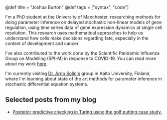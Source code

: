 @def title = "Joshua Burton"
@def tags = ["syntax", "code"]

I'm a PhD student at the University of Manchester, researching methods for doing parameter
inference on delayed stochastic non-linear models of gene regulation, using time series data of gene expression dynamics at single cell resolution. This research uses mathematical approaches to help us understand how cells make decisions regarding fate, especially in the context of development and cancer.

I've also contributed to the work done by the Scientific Pandemic Influenza Group on Modelling (SPI-M) in response to COVID-19. You can read more about my work [here](/work).

I'm currently visiting [Dr. Arno Solin's](https://users.aalto.fi/~asolin/group/) group in Aalto University, Finland, where I'm learning about state of the art methods for parameter inference in stochastic differential equation systems.

## Selected posts from my blog

* [Posterior predictive checking in Turing using the golf putting case study.](blog/golf-putting-in-turing)
